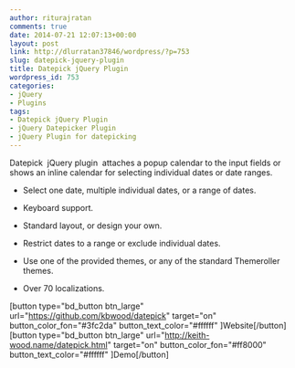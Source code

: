 ```yaml
---
author: riturajratan
comments: true
date: 2014-07-21 12:07:13+00:00
layout: post
link: http://dlurratan37846/wordpress/?p=753
slug: datepick-jquery-plugin
title: Datepick jQuery Plugin
wordpress_id: 753
categories:
- jQuery
- Plugins
tags:
- Datepick jQuery Plugin
- jQuery Datepicker Plugin
- jQuery Plugin for datepicking
---
```


Datepick  jQuery plugin  attaches a popup calendar to the input fields or shows an inline calendar for selecting individual dates or date ranges.



	
  * Select one date, multiple individual dates, or a range of dates.

	
  * Keyboard support.

	
  * Standard layout, or design your own.

	
  * Restrict dates to a range or exclude individual dates.

	
  * Use one of the provided themes, or any of the standard Themeroller themes.

	
  * Over 70 localizations.


[button type="bd_button btn_large" url="https://github.com/kbwood/datepick" target="on" button_color_fon="#3fc2da" button_text_color="#ffffff" ]Website[/button]  [button type="bd_button btn_large" url="http://keith-wood.name/datepick.html" target="on" button_color_fon="#ff8000" button_text_color="#ffffff" ]Demo[/button]
